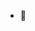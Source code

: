 - 👋 
<!---
Lizzydapsy/Lizzydapsy is a ✨ special ✨ repository because its `README.md` (this file) appears on your GitHub profile.
You can click the Preview link to take a look at your changes.
--->
